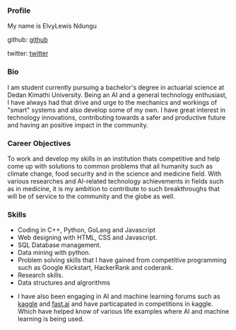 ### Profile
My name is ElvyLewis Ndungu

github: [github](https://github.com/Viralelvy360)


twitter: [twitter](https://twitter.com/l_3lvy)

### Bio

I am student currently pursuing a bachelor's degree in actuarial science at Dedan Kimathi University. Being an AI and a general technology enthusiast, I have always had that drive and urge to the mechanics and workings of "smart" systems and also develop some of my own. I have great interest in technology innovations, contributing towards a safer and productive future and having an positive impact in the community.

### Career Objectives

To work and develop my skills in an institution thats competitive and help come up with solutions to common problems that ail humanity such as climate change, food security and in the science and medicine field. With various researches and AI-related technology achievements in fields such as in medicine, it is my ambition to contribute to such breakthroughs that will be of service to the community and the globe as well.

### Skills
* Coding in C++, Python, GoLang and Javascript
* Web designing with HTML, CSS and Javascript.
* SQL Database management.
* Data mining with python.
* Problem solving skills that I have gained from competitive programming such as Google Kickstart, HackerRank and coderank.
* Research skills.
* Data structures and algrorithms

- I have also been engaging in AI and machine learning forums such as [kaggle](https://www.kaggle.com) and [fast.ai](www://fast.ai) and have particapated in competitions in kaggle. Which have helped know of various life examples where AI and machine learning is being used. 

